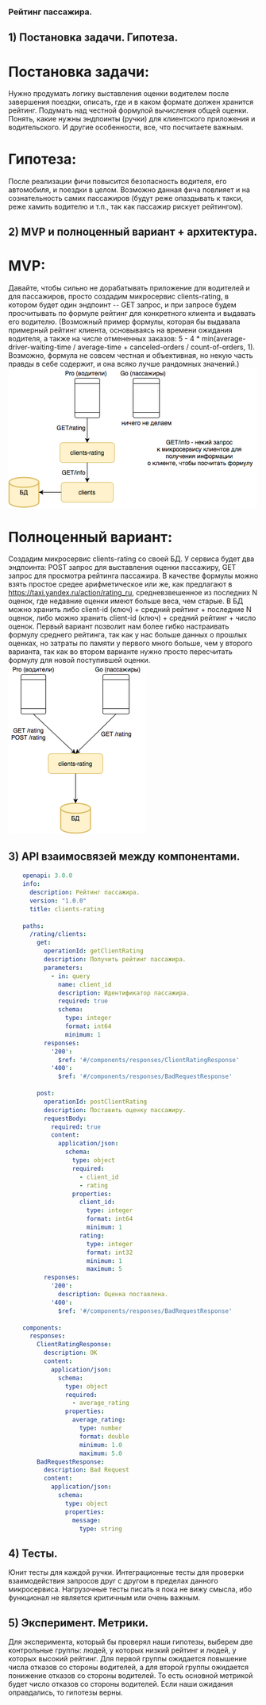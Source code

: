 ### Рейтинг пассажира.

## 1) Постановка задачи. Гипотеза.

# Постановка задачи: 
Нужно продумать логику выставления оценки водителем после завершения поездки, описать, где и в каком формате должен хранится рейтинг. Подумать над честной формулой вычисления общей оценки. Понять, какие нужны эндпоинты (ручки) для клиентского приложения и водительского. И другие особенности, все, что посчитаете важным.

# Гипотеза:
После реализации фичи повысится безопасность водителя, его автомобиля, и поездки в целом. Возможно данная фича повлияет и на сознательность самих пассажиров (будут реже опаздывать к такси, реже хамить водителю и т.п., так как пассажир рискует рейтингом).

## 2) MVP и полноценный вариант + архитектура.

# MVP: 
Давайте, чтобы сильно не дорабатывать приложение для водителей и для пассажиров, просто создадим микросервис clients-rating, в котором будет один эндпоинт -- GET запрос, и при запросе будем просчитывать по формуле рейтинг для конкретного клиента и выдавать его водителю. 
(Возможный пример формулы, которая бы выдавала примерный рейтинг клиента, основываясь на времени ожидания водителя, а также на числе отмененных заказов: 5 - 4 * min(average-driver-waiting-time / average-time + canceled-orders / count-of-orders, 1). Возможно, формула не совсем честная и объективная, но некую часть правды в себе содержит, и она всяко лучше рандомных значений.)
![alt MVP](MVP.png "Title")

# Полноценный вариант: 
Создадим микросервис clients-rating со своей БД. 
У сервиса будет два эндпоинта:  POST запрос для выставления оценки пассажиру, GET запрос для просмотра рейтинга пассажира. 
В качестве формулы можно взять простое средее арифметическое или же, как предлагают в https://taxi.yandex.ru/action/rating_ru, средневзвешенное из последних N оценок, где недавние оценки имеют больше веса, чем старые.
В БД можно хранить либо client-id (ключ) + средний рейтинг + последние N оценок, либо можно хранить client-id (ключ) + средний рейтинг + число оценок. Первый вариант позволит нам более гибко настраивать формулу среднего рейтинга, так как у нас больше данных о прошлых оценках, но затраты по памяти у первого много больше, чем у второго варианта, так как во втором варианте нужно просто пересчитать формулу для новой поступившей оценки. 
![alt prod](prod.png "Title")

## 3) API взаимосвязей между компонентами.

```yaml
	openapi: 3.0.0
	info:
	  description: Рейтинг пассажира.
	  version: "1.0.0"
	  title: clients-rating

	paths:
	  /rating/clients:
	    get:
	      operationId: getClientRating
	      description: Получить рейтинг пассажира.
	      parameters:
	        - in: query
	          name: client_id
	          description: Идентификатор пассажира.
	          required: true
	          schema:
	            type: integer
	            format: int64
	            minimum: 1
	      responses:
	        '200':
	          $ref: '#/components/responses/ClientRatingResponse'
	        '400':
	          $ref: '#/components/responses/BadRequestResponse'

	    post:
	      operationId: postClientRating
	      description: Поставить оценку пассажиру.
	      requestBody:
	        required: true
	        content:
	          application/json:
	            schema: 
	              type: object
	              required:
	                - client_id
	                - rating
	              properties:
	                client_id:
	                  type: integer
	                  format: int64
	                  minimum: 1    
	                rating:
	                  type: integer
	                  format: int32
	                  minimum: 1
	                  maximum: 5
	      responses:
	        '200':
	          description: Оценка поставлена.
	        '400':
	          $ref: '#/components/responses/BadRequestResponse'

	components:
	  responses:
	    ClientRatingResponse:
	      description: OK
	      content:
	        application/json:
	          schema: 
	            type: object
	            required:
	              - average_rating
	            properties:
	              average_rating:
	                type: number
	                format: double
	                minimum: 1.0
	                maximum: 5.0
	    BadRequestResponse:
	      description: Bad Request
	      content:
	        application/json:
	          schema: 
	            type: object
	            properties:
	              message:
	                type: string     
```

## 4) Тесты.

Юнит тесты для каждой ручки.
Интеграционные тесты для проверки взаимодействия запросов друг с другом в пределах данного микросервиса.
Нагрузочные тесты писать я пока не вижу смысла, ибо функционал не является критичным или очень важным.

## 5) Эксперимент. Метрики.

Для эксперимента, который бы проверял наши гипотезы, выберем две контрольные группы: людей, у которых низкий рейтинг и людей, у которых высокий рейтинг. Для первой группы ожидается повышение числа отказов со стороны водителей, а для второй группы ожидается понижение отказов со стороны водителей. То есть основной метрикой будет число отказов со стороны водителей. Если наши ожидания оправдались, то гипотезы верны.

